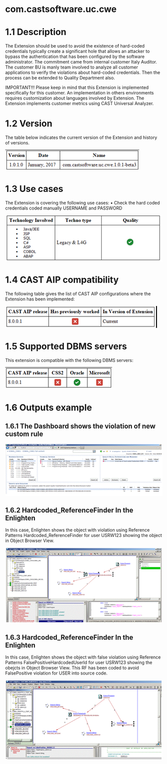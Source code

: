 # com.castsoftware.uc.cwe

# 1.1	Description
The Extension should be used to avoid the existence of hard-coded credentials typically create a significant hole that allows an attacker to bypass the authentication that has been configured by the software administrator. 
The commitment came from internal customer Italy Auditor. The customer BU is manly team involved to analyze all customer applications to verify the violations about hard-coded credentials. 
Then the process can be extended to Quality Department also.

IMPORTANT!!! Please keep in mind that this Extension is implemented specifically for this  customer. An implementation in others environments requires customization about languages involved by Extension. 
The Extension implements customer metrics using CAST Universal Analyzer.
# 1.2	Version
 The table below indicates the current version of the Extension and history of versions.
 
![]( https://github.com/CAST-Extend/com.castsoftware.uc.cwe/blob/master/Image1.PNG?raw=true)

# 1.3	Use cases
The Extension is covering the following use cases: 
•	Check the hard coded credentials coded manually USERNAME and PASSWORD

![]( https://github.com/CAST-Extend/com.castsoftware.uc.cwe/blob/master/Image2.PNG?raw=true)

# 1.4	CAST AIP compatibility
The following table gives the list of CAST AIP configurations where the Extension has been implemented: 

![]( https://github.com/CAST-Extend/com.castsoftware.uc.cwe/blob/master/Image3.PNG?raw=true)


# 1.5	Supported DBMS servers
This extension is compatible with the following DBMS servers:

![]( https://github.com/CAST-Extend/com.castsoftware.uc.cwe/blob/master/Image4.PNG?raw=true)

# 1.6	Outputs example
## 1.6.1	The Dashboard shows the violation of new custom rule

![]( https://github.com/CAST-Extend/com.castsoftware.uc.cwe/blob/master/Image5.PNG?raw=true)

## 1.6.2	Hardcoded_ReferenceFinder In the Enlighten 
In this case, Enlighten  shows the object with violation using Reference Patterns Hardcoded_ReferenceFinder  for user USRW123 showing the object in Object Browser View.

![]( https://github.com/CAST-Extend/com.castsoftware.uc.cwe/blob/master/Image6.PNG?raw=true)

## 1.6.3	Hardcoded_ReferenceFinder In the Enlighten 

In this case, Enlighten  shows the object with false violation using Reference Patterns FalsePositiveHardcodedUserId for user USRW123 showing the obejcts in Object Browser View.
This RF has been coded to avoid FalsePositive violation for USER into source code.

![]( https://github.com/CAST-Extend/com.castsoftware.uc.cwe/blob/master/Image7.PNG?raw=true)
